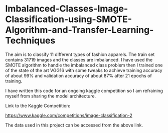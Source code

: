 # Imbalanced-Classes-Image-Classification-using-SMOTE-Algorithm-and-Transfer-Learning-Techniques
The aim is to classify 11 different types of fashion apparels. The train set contains 31719 images and the classes are imbalanced. I have used the SMOTE algorithm to handle the imbalanced class problem then I trained one of the state of the art VGG16 with some tweaks to achieve training accuracy of about 99% and validation accuracy of about 87% after 21 epochs of training. 

I have written this code for an ongoing kaggle competition so I am refraining myself from sharing the model architecture.

Link to the Kaggle Competition:

https://www.kaggle.com/competitions/image-classification-2

The data used in this project can be accessed from the above link.

